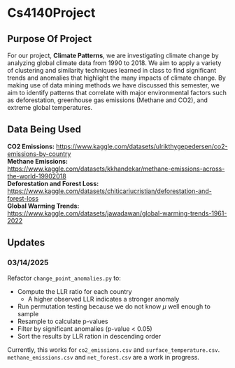 # Cs4140Project

## Purpose Of Project
For our project, **Climate Patterns**, we are investigating climate change by analyzing global climate data from 1990 to 2018. We aim to apply a variety of clustering and similarity techniques learned in class to find significant trends and anomalies that highlight the many impacts of climate change. By making use of data mining methods we have discussed this semester, we aim to identify patterns that correlate with major environmental factors such as deforestation, greenhouse gas emissions (Methane and CO2), and extreme global temperatures.

## Data Being Used
**CO2 Emissions:** https://www.kaggle.com/datasets/ulrikthygepedersen/co2-emissions-by-country  
**Methane Emissions:** https://www.kaggle.com/datasets/kkhandekar/methane-emissions-across-the-world-19902018  
**Deforestation and Forest Loss:** https://www.kaggle.com/datasets/chiticariucristian/deforestation-and-forest-loss  
**Global Warming Trends:** https://www.kaggle.com/datasets/jawadawan/global-warming-trends-1961-2022

## Updates
### 03/14/2025
Refactor `change_point_anomalies.py` to:
- Compute the LLR ratio for each country
  - A higher observed LLR indicates a stronger anomaly 
- Run permutation testing because we do not know $\mu$ well enough to sample
- Resample to calculate p-values
- Filter by significant anomalies (p-value < 0.05)
- Sort the results by LLR ration in descending order

Currently, this works for `co2_emissions.csv` and `surface_temperature.csv`. `methane_emissions.csv` and `net_forest.csv` are a work in progress.